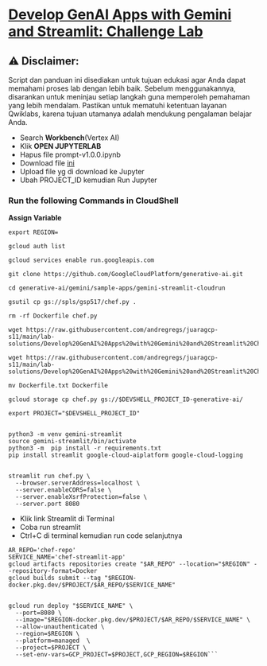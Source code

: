 # [Develop GenAI Apps with Gemini and Streamlit: Challenge Lab](https://www.cloudskillsboost.google/course_templates/978/labs/488168)

## ⚠️ **Disclaimer:**
Script dan panduan ini disediakan untuk tujuan edukasi agar Anda dapat memahami proses lab dengan lebih baik. Sebelum menggunakannya, disarankan untuk meninjau setiap langkah guna memperoleh pemahaman yang lebih mendalam. Pastikan untuk mematuhi ketentuan layanan Qwiklabs, karena tujuan utamanya adalah mendukung pengalaman belajar Anda.


* Search **Workbench**(Vertex AI)
* Klik **OPEN JUPYTERLAB**
* Hapus file prompt-v1.0.0.ipynb
* Download file [ini](https://github.com/andregregs/juaragcp-s11/blob/main/lab-solutions/Develop%20GenAI%20Apps%20with%20Gemini%20and%20Streamlit%20Challenge%20Lab/prompt-v1.0.0.ipynb)
* Upload file yg di download ke Jupyter
* Ubah PROJECT_ID kemudian Run Jupyter

### Run the following Commands in CloudShell

**Assign Variable**
```
export REGION=
```

```
gcloud auth list

gcloud services enable run.googleapis.com

git clone https://github.com/GoogleCloudPlatform/generative-ai.git

cd generative-ai/gemini/sample-apps/gemini-streamlit-cloudrun

gsutil cp gs://spls/gsp517/chef.py .

rm -rf Dockerfile chef.py

wget https://raw.githubusercontent.com/andregregs/juaragcp-s11/main/lab-solutions/Develop%20GenAI%20Apps%20with%20Gemini%20and%20Streamlit%20Challenge%20Lab/Dockerfile.txt

wget https://raw.githubusercontent.com/andregregs/juaragcp-s11/main/lab-solutions/Develop%20GenAI%20Apps%20with%20Gemini%20and%20Streamlit%20Challenge%20Lab/chef.py

mv Dockerfile.txt Dockerfile

gcloud storage cp chef.py gs://$DEVSHELL_PROJECT_ID-generative-ai/

export PROJECT="$DEVSHELL_PROJECT_ID"


python3 -m venv gemini-streamlit
source gemini-streamlit/bin/activate
python3 -m  pip install -r requirements.txt
pip install streamlit google-cloud-aiplatform google-cloud-logging


streamlit run chef.py \
  --browser.serverAddress=localhost \
  --server.enableCORS=false \
  --server.enableXsrfProtection=false \
  --server.port 8080
```

* Klik link Streamlit di Terminal
* Coba run streamlit
* Ctrl+C di terminal kemudian run code selanjutnya

```
AR_REPO='chef-repo'
SERVICE_NAME='chef-streamlit-app' 
gcloud artifacts repositories create "$AR_REPO" --location="$REGION" --repository-format=Docker
gcloud builds submit --tag "$REGION-docker.pkg.dev/$PROJECT/$AR_REPO/$SERVICE_NAME"


gcloud run deploy "$SERVICE_NAME" \
  --port=8080 \
  --image="$REGION-docker.pkg.dev/$PROJECT/$AR_REPO/$SERVICE_NAME" \
  --allow-unauthenticated \
  --region=$REGION \
  --platform=managed  \
  --project=$PROJECT \
  --set-env-vars=GCP_PROJECT=$PROJECT,GCP_REGION=$REGION```

